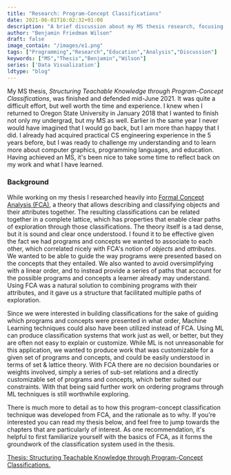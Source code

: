 ```yaml
---
title: "Research: Program-Concept Classifications"
date: 2021-06-01T16:02:32+01:00
description: "A brief discussion about my MS thesis research, focusing on using Formal Concept Analysis to identify and classify programs for education purposes."
author: "Benjamin Friedman Wilson"
draft: false
image_contain: "/images/e1.png"
tags: ["Programming","Research","Education","Analysis","Discussion"]
keywords: ["MS","Thesis","Benjamin","Wilson"]
series: ['Data Visualization']
ldtype: "blog"
---
```


My MS thesis, *Structuring Teachable Knowledge through Program-Concept Classifications*, was finished and defended mid-June 2021.
It was quite a difficult effort, but well worth the time and experience.
I knew when I returned to Oregon State University in January 2018 that I wanted to finish not only my undergrad, but my MS as well.
Earlier in the same year I never would have imagined that I would go back, but I am more than happy that I did.
I already had acquired practical CS engineering experience in the 5 years before, but I was ready to challenge my understanding and to learn more about computer graphics, programming languages, and education.
Having achieved an MS, it's been nice to take some time to reflect back on my work and what I have learned.

### Background

While working on my thesis I researched heavily into [Formal Concept Analysis (FCA)](https://en.wikipedia.org/wiki/Formal_concept_analysis), a theory that allows describing and classifying objects and their attributes together.
The resulting classifications can be related together in a complete lattice, which has properties that enable clear paths of exploration through those classifications.
The theory itself is a tad dense, but it is sound and clear once understood.
I found it to be effective given the fact we had programs and concepts we wanted to associate to each other, which correlated nicely with FCA's notion of *objects* and *attributes*.
We wanted to be able to guide the way programs were presented based on the concepts that they entailed.
We also wanted to avoid oversimplifying with a linear order, and to instead provide a series of paths that account for the possible programs and concepts a learner already may understand.
Using FCA was a natural solution to combining programs with their attributes, and it gave us a structure that facilitated multiple paths of exploration.

Since we were interested in building classifications for the sake of guiding which programs and concepts were presented in what order, Machine Learning techniques could also have been utilized instead of FCA.
Using ML can produce classification systems that work just as well, or better, but they are often not easy to explain or customize.
While ML is not unreasonable for this application, we wanted to produce work that was customizable for a given set of programs and concepts, and could be easily understood in terms of set & lattice theory.
With FCA there are no decision boundaries or weights involved, simply a series of sub-set relations and a directly customizable set of programs and concepts, which better suited our constraints.
With that being said further work on ordering programs through ML techniques is still worthwhile exploring.

There is much more to detail as to how this program-concept classification technique was developed from FCA, and the rationale as to why.
If you're interested you can read my thesis below, and feel free to jump towards the chapters that are particularly of interest.
As one recommendation, it's helpful to first familiarize yourself with the basics of FCA, as it forms the groundwork of the classification system used in the thesis.

[Thesis: Structuring Teachable Knowledge through Program-Concept Classifications.](https://ir.library.oregonstate.edu/concern/graduate_thesis_or_dissertations/tq57nz829)
